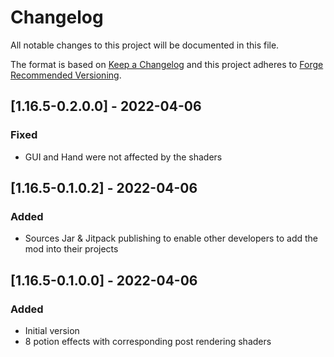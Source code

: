 # Changelog
All notable changes to this project will be documented in this file.

The format is based on [Keep a Changelog](http://keepachangelog.com/en/1.0.0/) and this project adheres to [Forge Recommended Versioning](https://mcforge.readthedocs.io/en/latest/conventions/versioning/).

## [1.16.5-0.2.0.0] - 2022-04-06
### Fixed
- GUI and Hand were not affected by the shaders

## [1.16.5-0.1.0.2] - 2022-04-06
### Added
- Sources Jar & Jitpack publishing to enable other developers to add the mod into their projects

## [1.16.5-0.1.0.0] - 2022-04-06
### Added
- Initial version
- 8 potion effects with corresponding post rendering shaders
